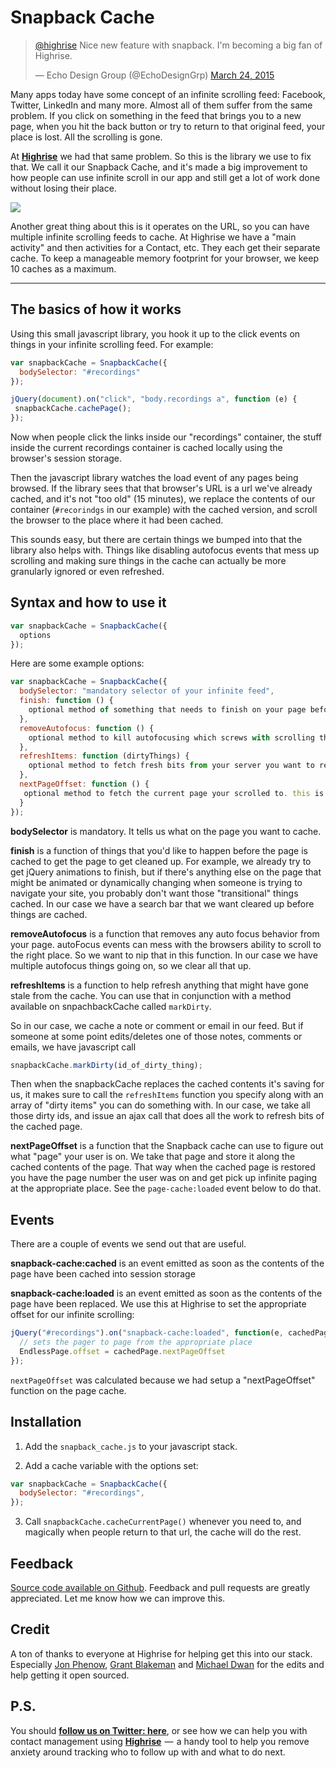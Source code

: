 Snapback Cache
===========

<blockquote class="twitter-tweet" data-lang="en"><p lang="en" dir="ltr"><a href="https://twitter.com/highrise">@highrise</a> Nice new feature with snapback. I&#39;m becoming a big fan of Highrise.</p>&mdash; Echo Design Group (@EchoDesignGrp) <a href="https://twitter.com/EchoDesignGrp/status/580408329530376192">March 24, 2015</a></blockquote>


Many apps today have some concept of an infinite scrolling feed: Facebook, Twitter, LinkedIn and many more. Almost all of them suffer from the same problem. If you click on something in the feed that brings you to a new page, when you hit the back button or try to return to that original feed, your place is lost. All the scrolling is gone. 

At [**Highrise**](http://highrisehq.com) we had that same problem. So this is the library we use to fix that. We call it our Snapback Cache, and it's made a big improvement to how people can use infinite scroll in our app and still get a lot of work done without losing their place. 

![](https://github.com/highrisehq/snapback_cache/blob/master/demo.gif?raw=true)

Another great thing about this is it operates on the URL, so you can have multiple infinite scrolling feeds to cache. At Highrise we have a "main activity" and then activities for a Contact, etc. They each get their separate cache. To keep a manageable memory footprint for your browser, we keep 10 caches as a maximum. 

<hr/>

## The basics of how it works

Using this small javascript library, you hook it up to the click events on things in your infinite scrolling feed. For example: 

```javascript
var snapbackCache = SnapbackCache({
  bodySelector: "#recordings"
});

jQuery(document).on("click", "body.recordings a", function (e) {
 snapbackCache.cachePage();
});
```

Now when people click the links inside our "recordings" container, the stuff inside the current recordings container is cached locally using the browser's session storage. 

Then the javascript library watches the load event of any pages being browsed. If the library sees that that browser's URL is a url we've already cached, and it's not "too old" (15 minutes), we replace the contents of our container (`#recorindgs` in our example) with the cached version, and scroll the browser to the place where it had been cached. 

This sounds easy, but there are certain things we bumped into that the library also helps with. Things like disabling autofocus events that mess up scrolling and making sure things in the cache can actually be more granularly ignored or even refreshed. 


## Syntax and how to use it

```javascript
var snapbackCache = SnapbackCache({
  options
});
```

Here are some example options: 

```javascript
var snapbackCache = SnapbackCache({
  bodySelector: "mandatory selector of your infinite feed",
  finish: function () {
    optional method of something that needs to finish on your page before caching the page
  },
  removeAutofocus: function () {
    optional method to kill autofocusing which screws with scrolling the page 
  },
  refreshItems: function (dirtyThings) {
    optional method to fetch fresh bits from your server you want to replace in the cache
  },  
  nextPageOffset: function () {
   optional method to fetch the current page your scrolled to. this is so you can track what page you should scroll next. see the page-cache:loaded event. 
  }
});
```

**bodySelector** is mandatory. It tells us what on the page you want to cache. 

**finish** is a function of things that you'd like to happen before the page is cached to get the page to get cleaned up. For example, we already try to get jQuery animations to finish, but if there's anything else on the page that might be animated or dynamically changing when someone is trying to navigate your site, you probably don't want those "transitional" things cached.  In our case we have a search bar that we want cleared up before things are cached.

**removeAutofocus** is a function that removes any auto focus behavior from your page. autoFocus events can mess with the browsers ability to scroll to the right place. So we want to nip that in this function. In our case we have multiple autofocus things going on, so we clear all that up. 

**refreshItems** is a function to help refresh anything that might have gone stale from the cache. You can use that in conjunction with a method available on snpachbackCache called `markDirty`. 

So in our case, we cache a note or comment or email in our feed. But if someone at some point edits/deletes one of those notes, comments or emails, we have javascript call 

```javascript
snapbackCache.markDirty(id_of_dirty_thing); 
```

Then when the snapbackCache replaces the cached contents it's saving for us, it makes sure to call the `refreshItems` function you specify along with an array of "dirty items" you can do something with. In our case, we take all those dirty ids, and issue an ajax call that does all the work to refresh bits of the cached page. 

**nextPageOffset** is a function that the Snapback cache can use to figure out what "page" your user is on. We take that page and store it along the cached contents of the page. That way when the cached page is restored you have the page number the user was on and get pick up infinite paging at the appropriate place. See the `page-cache:loaded` event below to do that.


## Events

There are a couple of events we send out that are useful. 

**snapback-cache:cached** is an event emitted as soon as the contents of the page have been cached into session storage

**snapback-cache:loaded** is an event emitted as soon as the contents of the page have been replaced. We use this at Highrise to set the appropriate offset for our infinite scrolling: 

```javascript
jQuery("#recordings").on("snapback-cache:loaded", function(e, cachedPage) {
  // sets the pager to page from the appropriate place
  EndlessPage.offset = cachedPage.nextPageOffset
});
```

`nextPageOffset` was calculated because we had setup a "nextPageOffset" function on the page cache. 


Installation
------------

1) Add the `snapback_cache.js` to your javascript stack.
 
2) Add a cache variable with the options set: 

```javascript
var snapbackCache = SnapbackCache({
  bodySelector: "#recordings",
});
```

3) Call `snapbackCache.cacheCurrentPage()` whenever you need to, and magically when people return to that url, the cache will do the rest. 


Feedback
--------
[Source code available on Github](https://github.com/highrisehq/snapback_cache). Feedback and pull requests are greatly appreciated.  Let me know how we can improve this.

Credit
--------
A ton of thanks to everyone at Highrise for helping get this into our stack. Especially [Jon Phenow](https://github.com/jphenow), [Grant Blakeman](https://github.com/gblakeman) and [Michael Dwan](https://github.com/michaeldwan) for the edits and help getting it open sourced. 


P.S.
---------------
You should [**follow us on Twitter: here**](http://twitter.com/highrise), or see how we can help you with contact management using [**Highrise**](http://highrisehq.com)  —  a handy tool to help you remove anxiety around tracking who to follow up with and what to do next.
